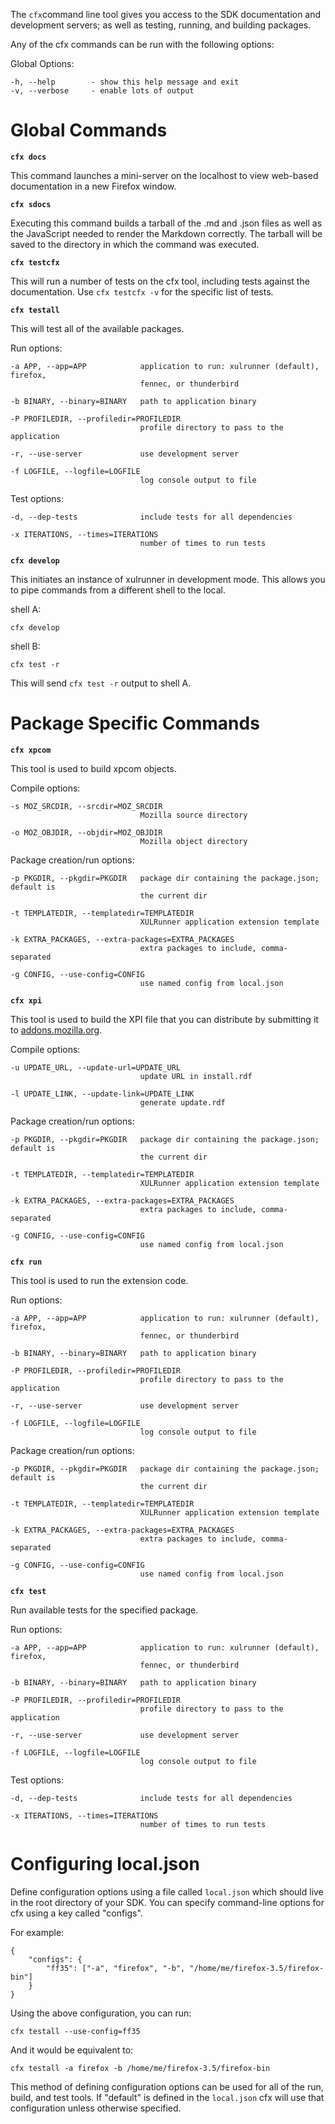 <!-- contributed by Noelle Murata [fiveinchpixie@gmail.com] -->
The `cfx`command line tool gives you access to the SDK documentation and development
servers; as well as testing, running, and building packages.

Any of the cfx commands can be run with the following options:

Global Options:

    -h, --help        - show this help message and exit
    -v, --verbose     - enable lots of output

# Global Commands #

**`cfx docs`**

This command launches a mini-server on the localhost to view web-based
documentation in a new Firefox window.

**`cfx sdocs`**

Executing this command builds a tarball of the .md and .json files as well as
the JavaScript needed to render the Markdown correctly. The tarball will be
saved to the directory in which the command was executed.

**`cfx testcfx`**

This will run a number of tests on the cfx tool, including tests against the
documentation. Use `cfx testcfx -v` for the specific list of tests.

**`cfx testall`**

This will test all of the available packages.

Run options:

    -a APP, --app=APP            application to run: xulrunner (default), firefox,
                                 fennec, or thunderbird

    -b BINARY, --binary=BINARY   path to application binary

    -P PROFILEDIR, --profiledir=PROFILEDIR
                                 profile directory to pass to the application

    -r, --use-server             use development server

    -f LOGFILE, --logfile=LOGFILE
                                 log console output to file


Test options:

    -d, --dep-tests              include tests for all dependencies

    -x ITERATIONS, --times=ITERATIONS
                                 number of times to run tests

**`cfx develop`**

This initiates an instance of xulrunner in development mode. This allows you to
pipe commands from a different shell to the local.

shell A:

    cfx develop

shell B:

    cfx test -r

This will send `cfx test -r` output to shell A.

# Package Specific Commands #

**`cfx xpcom`**

This tool is used to build xpcom objects.

Compile options:

    -s MOZ_SRCDIR, --srcdir=MOZ_SRCDIR
                                 Mozilla source directory

    -o MOZ_OBJDIR, --objdir=MOZ_OBJDIR
                                 Mozilla object directory

Package creation/run options:

    -p PKGDIR, --pkgdir=PKGDIR   package dir containing the package.json; default is
                                 the current dir

    -t TEMPLATEDIR, --templatedir=TEMPLATEDIR
                                 XULRunner application extension template

    -k EXTRA_PACKAGES, --extra-packages=EXTRA_PACKAGES
                                 extra packages to include, comma-separated

    -g CONFIG, --use-config=CONFIG
                                 use named config from local.json

**`cfx xpi`**

This tool is used to build the XPI file that you can distribute by submitting it to
[addons.mozilla.org][].

[addons.mozilla.org]: http://addons.mozilla.org

Compile options:

    -u UPDATE_URL, --update-url=UPDATE_URL
                                 update URL in install.rdf

    -l UPDATE_LINK, --update-link=UPDATE_LINK
                                 generate update.rdf


Package creation/run options:

    -p PKGDIR, --pkgdir=PKGDIR   package dir containing the package.json; default is
                                 the current dir

    -t TEMPLATEDIR, --templatedir=TEMPLATEDIR
                                 XULRunner application extension template

    -k EXTRA_PACKAGES, --extra-packages=EXTRA_PACKAGES
                                 extra packages to include, comma-separated

    -g CONFIG, --use-config=CONFIG
                                 use named config from local.json

**`cfx run`**

This tool is used to run the extension code.

Run options:

    -a APP, --app=APP            application to run: xulrunner (default), firefox,
                                 fennec, or thunderbird

    -b BINARY, --binary=BINARY   path to application binary

    -P PROFILEDIR, --profiledir=PROFILEDIR
                                 profile directory to pass to the application

    -r, --use-server             use development server

    -f LOGFILE, --logfile=LOGFILE
                                 log console output to file

Package creation/run options:

    -p PKGDIR, --pkgdir=PKGDIR   package dir containing the package.json; default is
                                 the current dir

    -t TEMPLATEDIR, --templatedir=TEMPLATEDIR
                                 XULRunner application extension template

    -k EXTRA_PACKAGES, --extra-packages=EXTRA_PACKAGES
                                 extra packages to include, comma-separated

    -g CONFIG, --use-config=CONFIG
                                 use named config from local.json

**`cfx test`**

Run available tests for the specified package.

Run options:

    -a APP, --app=APP            application to run: xulrunner (default), firefox,
                                 fennec, or thunderbird

    -b BINARY, --binary=BINARY   path to application binary

    -P PROFILEDIR, --profiledir=PROFILEDIR
                                 profile directory to pass to the application

    -r, --use-server             use development server

    -f LOGFILE, --logfile=LOGFILE
                                 log console output to file

Test options:

    -d, --dep-tests              include tests for all dependencies

    -x ITERATIONS, --times=ITERATIONS
                                 number of times to run tests



# Configuring local.json #

Define configuration options using a file called `local.json` which should live
in the root directory of your SDK. You can specify command-line options for cfx
using a key called "configs".

For example:

    {
        "configs": {
            "ff35": ["-a", "firefox", "-b", "/home/me/firefox-3.5/firefox-bin"]
        }
    }

Using the above configuration, you can run:

    cfx testall --use-config=ff35

And it would be equivalent to:

    cfx testall -a firefox -b /home/me/firefox-3.5/firefox-bin

This method of defining configuration options can be used for all of the run,
build, and test tools. If "default" is defined in the `local.json` cfx will use
that configuration unless otherwise specified.

